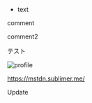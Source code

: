 * text

comment

comment2

テスト

![profile](https://user-images.githubusercontent.com/18162391/150670033-3483926e-dde6-4399-b29a-bf1c371712ae.png)


https://mstdn.sublimer.me/

Update